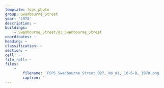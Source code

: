 ```yaml
---
template: fsps_photo
group: Swanbourne_Street
year: '1978'
description: ~
buildings:
    - Swanbourne_Street/81_Swanbourne_Street
coordinates: ~
heading: ~
classification: ~
section: ~
cell: ~
film_roll: ~
files:
    -
        filename: 'FSPS_Swanbourne_Street_027,_No_81,_10-6-B,_1978.png'
        caption: ''
---
```

